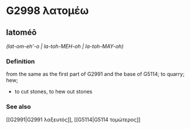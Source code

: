 # G2998 λατομέω

## latoméō

_(lat-om-eh'-o | la-toh-MEH-oh | la-toh-MAY-oh)_

### Definition

from the same as the first part of G2991 and the base of G5114; to quarry; hew; 

- to cut stones, to hew out stones

### See also

[[G2991|G2991 λαξευτός]], [[G5114|G5114 τομώτερος]]

